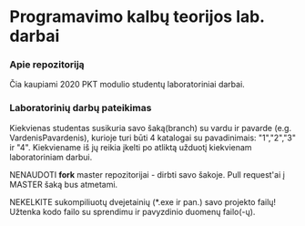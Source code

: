# Programavimo kalbų teorijos lab. darbai

### Apie repozitoriją

Čia kaupiami 2020 PKT modulio studentų laboratoriniai darbai.

### Laboratorinių darbų pateikimas

Kiekvienas studentas susikuria savo šaką(branch) su vardu ir pavarde (e.g. VardenisPavardenis), kurioje turi būti 4 katalogai su pavadinimais: "1","2","3" ir "4". Kiekviename iš jų reikia įkelti po atliktą užduotį kiekvienam laboratoriniam darbui.

NENAUDOTI **fork** master repozitorijai - dirbti savo šakoje. Pull request'ai į MASTER šaką bus atmetami.

NEKELKITE sukompiliuotų dvejetainių (*.exe ir pan.) savo projekto failų! Užtenka kodo failo su sprendimu ir pavyzdinio duomenų failo(-ų).